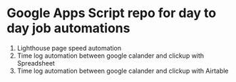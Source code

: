 # Google Apps Script repo for day to day job automations

1. Lighthouse page speed automation
2. Time log automation between google calander and clickup with Spreadsheet
3. Time log automation between google calander and clickup with Airtable
